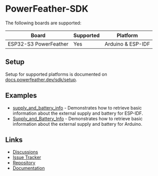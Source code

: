 # PowerFeather-SDK

The following boards are supported:

| Board                 | Supported | Platform          |
|-----------------------|-----------|-------------------|
| ESP32-S3 PowerFeather | Yes       | Arduino & ESP-IDF |

## Setup

Setup for supported platforms is documented on [docs.powerfeather.dev/sdk/setup](docs.powerfeather.dev/sdk/setup).

## Examples

- [supply_and_battery_info](examples/supply_and_battery_info/) - Demonstrates how to retrieve basic information about the external supply and battery for ESP-IDF.
- [Supply_and_Battery_Info](examples/Supply_and_Battery_Info/) - Demonstrates how to retrieve basic information about the external supply and battery for Arduino.

## Links

- [Discussions](https://forum.powerfeather.dev/tag/sdk)
- [Issue Tracker](https://github.com/PowerFeather/powerfeather-sdk/issues)
- [Repository](https://github.com/PowerFeather/powerfeather-sdk.git)
- [Documentation](https://docs.powerfeather.dev/category/sdk)
